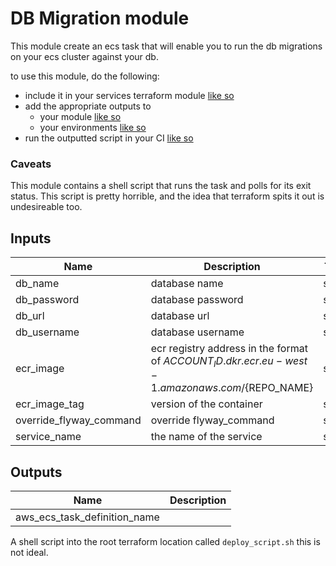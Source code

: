 # DB Migration module

This module create an ecs task that will enable you to run the db migrations on your ecs cluster against your db.

to use this module, do the following:
- include it in your services terraform module [like so]()
- add the appropriate outputs to 
  - your module [like so](https://github.com/River-Island/payment-processor/blob/master/terraform/modules/api/db_migrations.tf#L15)
  - your environments [like so](https://github.com/River-Island/payment-processor/blob/master/terraform/providers/aws/dev/main.tf#L49#L55)
- run the outputted script in your CI [like so](https://github.com/River-Island/payment-processor/blob/master/ci/payment-processor_pipeline.yml#L101)

### Caveats
This module contains a shell script that runs the task and polls for its exit status. This script is pretty horrible, and the idea that terraform spits it out is undesireable too.

## Inputs

| Name | Description | Type | Default | Required |
|------|-------------|:----:|:-----:|:-----:|
| db_name | database name | string | - | yes |
| db_password | database password | string | - | yes |
| db_url | database url | string | - | yes |
| db_username | database username | string | - | yes |
| ecr_image | ecr registry address in the format of ${ACCOUNT_ID}.dkr.ecr.eu-west-1.amazonaws.com/${REPO_NAME} | string | - | yes |
| ecr_image_tag | version of the container | string | - | yes |
| override_flyway_command | override flyway_command | string | ` ` | no |
| service_name | the name of the service | string | - | yes |

## Outputs

| Name | Description |
|------|-------------|
| aws_ecs_task_definition_name |  |

A shell script into the root terraform location called ```deploy_script.sh``` this is not ideal.
